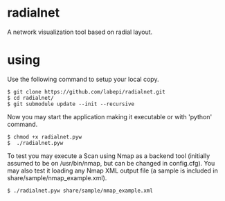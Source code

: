 radialnet
=========

A network visualization tool based on radial layout.


using
=====

Use the following command to setup your local copy.

```shell
$ git clone https://github.com/labepi/radialnet.git
$ cd radialnet/
$ git submodule update --init --recursive
```

Now you may start the application making it executable or with 'python' command.

```shell
$ chmod +x radialnet.pyw
$  ./radialnet.pyw
```

To test you may execute a Scan using Nmap as a backend tool (initially assumed to be on /usr/bin/nmap, but can be changed in config.cfg). You may also test it loading any Nmap XML output file (a sample is included in share/sample/nmap_example.xml).

```shell
$ ./radialnet.pyw share/sample/nmap_example.xml
```
